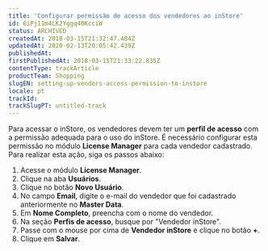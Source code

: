 ```yaml
---
title: 'Configurar permissão de acesso dos vendedores ao inStore'
id: 6iPj11m4LK2Yggq40KcciW
status: ARCHIVED
createdAt: 2018-03-15T21:32:47.484Z
updatedAt: 2020-02-13T20:05:42.439Z
publishedAt: 
firstPublishedAt: 2018-03-15T21:33:22.835Z
contentType: trackArticle
productTeam: Shopping
slugEN: setting-up-vendors-access-permission-to-instore
locale: pt
trackId: 
trackSlugPT: untitled-track
---
```


Para acessar o inStore, os vendedores devem ter um __perfil de acesso__ com a permissão adequada para o uso do inStore. É necessário configurar esta permissão no módulo __License Manager__ para cada vendedor cadastrado. Para realizar esta ação, siga os passos abaixo:

1. Acesse o módulo __License Manager__.
2. Clique na aba __Usuários__.
3. Clique no botão __Novo Usuário__.
4. No campo __Email__, digite o e-mail do vendedor que foi cadastrado anteriormente no __Master Data__.
5. Em __Nome Completo__, preencha com o nome do vendedor.
6. Na seção __Perfis de acesso__, busque por "Vendedor inStore".
7. Passe com o mouse por cima de __Vendedor inStore__ e clique no botão __+__.
8. Clique em __Salvar__.
